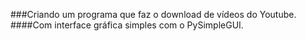 ###Criando um programa que faz o download de vídeos do Youtube.
####Com interface gráfica simples com o PySimpleGUI.
